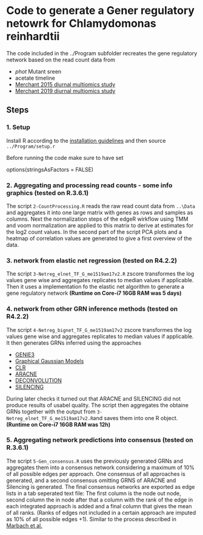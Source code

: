 # Code to generate a Gener regulatory netowrk for Chlamydomonas reinhardtii

The code included in the ../Program subfolder recreates the gene regulatory network based on the read count data from 

- *phot* Mutant sreen
- acetate timeline
- [Merchant 2015 diurnal multiomics study](https://academic.oup.com/plcell/article/27/10/2743/6096622?login=true)
- [Merchant 2019 diurnal multiomics study](https://www.pnas.org/content/116/6/2374.abstract)

## Steps

### 1. Setup

Install R according to the [installation guidelines](https://www.r-project.org/) and then source `../Program/setup.r`

Before running the code make sure to have set 

  options(stringsAsFactors = FALSE)

### 2. Aggregating and processing read counts - some info graphics (tested on R.3.6.1)

The script `2-CountProcessing.R` reads the raw read count data from `..\Data` and aggregates it into one large matrix with genes as rows and samples as columns. Next the normalization steps of the edgeR wirkflow using TMM and voom normalization are applied to this matrix to derive at estimates for the log2 count values.
In the second part of the script PCA plots and a heatmap of correlation values are generated to give a first overview of the data.

### 3. network from elastic net regression (tested on R4.2.2)
The script `3-Netreg_elnet_TF_G_me1519am17v2.R` zscore transformes the log values gene wise and aggregates replicates to median values if applicable. 
Then it uses a implementation fo the elastic net algorithm to generate a gene regulatory network **(Runtime on Core-i7 16GB RAM was 5 days)**

### 4. network from other GRN inference methods (tested on R4.2.2)

The script `4-Netreg_bignet_TF_G_me1519am17v2` zscore transformes the log values gene wise and aggregates replicates to median values if applicable. It then generates GRNs inferred using the approaches
- [GENIE3](https://journals.plos.org/plosone/article?id=10.1371/journal.pone.0012776)
- [Graphical Gaussian Models](https://www.degruyter.com/document/doi/10.2202/1544-6115.1175/html) 
- [CLR](https://journals.plos.org/plosbiology/article?id=10.1371/journal.pbio.0050008)
- [ARACNE](https://bmcbioinformatics.biomedcentral.com/articles/10.1186/1471-2105-7-S1-S7)
- [DECONVOLUTION](https://www.nature.com/articles/nbt.2635)
- [SILENCING](https://www.nature.com/articles/nbt.2601)

During later checks it turned out that ARACNE and SILENCING did not produce results of usabel quality. 
The script then aggregates the obtaine GRNs together with the output from `3-Netreg_elnet_TF_G_me1519am17v2.R`and saves them into one R object.
**(Runtime on Core-i7 16GB RAM was 12h)**


### 5. Aggregating network predictions into consensus (tested on R.3.6.1)
The script `5-Gen_consensus.R` uses the previously generated GRNs and aggregates them into a consensus network considering a maximum of 10% of all possible edges per approach. One consensus of all approaches is generated, and a second consensus omitting GRNS of ARACNE and Silencing is generated. The final consensus networks are exported as edge lists in a tab seperated text file: The first column is the node out node, second column the in node after that a column with the rank of the edge in each integrated approach is added and a final column that gives the mean of all ranks. (Ranks of edges not included in a certain approach are imputed as 10% of all possible edges +1). Similar to the process described in [Marbach et al.](https://www.nature.com/articles/nmeth.2016)



